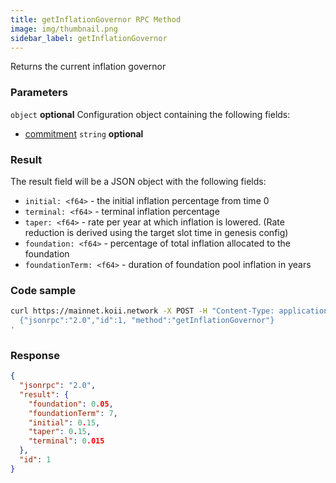 ```yaml
---
title: getInflationGovernor RPC Method
image: img/thumbnail.png
sidebar_label: getInflationGovernor
---
```


Returns the current inflation governor

### Parameters
`object` **optional**
Configuration object containing the following fields:
- [commitment](/develop/rpcapi/intro#configuring-state-commitment) `string` **optional**
### Result

The result field will be a JSON object with the following fields:

*   `initial: <f64>` - the initial inflation percentage from time 0
*   `terminal: <f64>` - terminal inflation percentage
*   `taper: <f64>` - rate per year at which inflation is lowered. (Rate reduction is derived using the target slot time in genesis config)
*   `foundation: <f64>` - percentage of total inflation allocated to the foundation
*   `foundationTerm: <f64>` - duration of foundation pool inflation in years

### Code sample

```sh
curl https://mainnet.koii.network -X POST -H "Content-Type: application/json" -d '
  {"jsonrpc":"2.0","id":1, "method":"getInflationGovernor"}
'
```


### Response

```json
{
  "jsonrpc": "2.0",
  "result": {
    "foundation": 0.05,
    "foundationTerm": 7,
    "initial": 0.15,
    "taper": 0.15,
    "terminal": 0.015
  },
  "id": 1
}
```

